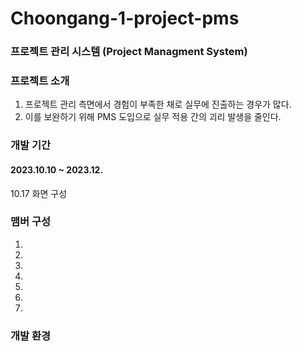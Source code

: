 # Choongang-1-project-pms 
### 프로젝트 관리 시스템 (Project Managment System)


### 프로젝트 소개
1. 프로젝트 관리 측면에서 경험이 부족한 채로 실무에 진출하는 경우가 많다.
2. 이를 보완하기 위해 PMS 도입으로 실무 적용 간의 괴리 발생을 줄인다.


### 개발 기간
#### 2023.10.10 ~ 2023.12.
10.17 화면 구성 


### 맴버 구성
1.  
2.
3.  
4.
5.  
6.
7.

### 개발 환경 
